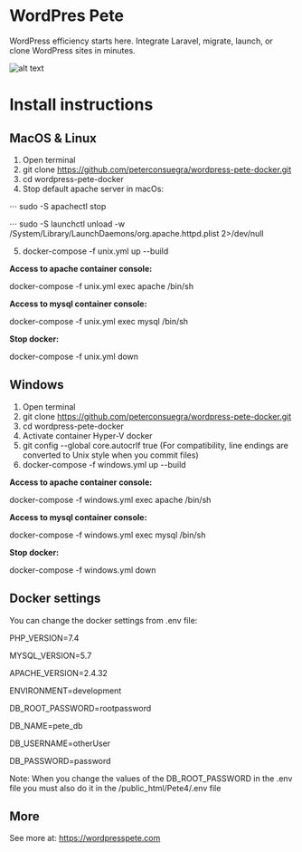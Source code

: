 # WordPres Pete

WordPress efficiency starts here. Integrate Laravel, migrate, launch, or clone WordPress sites in minutes.

![alt text](https://raw.githubusercontent.com/peterconsuegra/wordpress-pete-docker/master/apache/petelogo.png "WordPress Pete Logo")

# Install instructions

## MacOS & Linux

1. Open terminal
2. git clone https://github.com/peterconsuegra/wordpress-pete-docker.git
3. cd wordpress-pete-docker
4. Stop default apache server in macOs:

⋅⋅⋅ sudo -S apachectl stop

⋅⋅⋅ sudo -S launchctl unload -w /System/Library/LaunchDaemons/org.apache.httpd.plist 2>/dev/null

5. docker-compose -f unix.yml up --build

__Access to apache container console:__

docker-compose -f unix.yml exec apache /bin/sh 

__Access to mysql container console:__

docker-compose -f unix.yml exec mysql /bin/sh 

__Stop docker:__

docker-compose -f unix.yml down


## Windows

1. Open terminal
2. git clone https://github.com/peterconsuegra/wordpress-pete-docker.git
3. cd wordpress-pete-docker
4. Activate container Hyper-V docker
5. git config --global core.autocrlf true (For compatibility, line endings are converted to Unix style when you commit files)
6. docker-compose -f windows.yml up --build

__Access to apache container console:__

docker-compose -f windows.yml exec apache /bin/sh 

__Access to mysql container console:__

docker-compose -f windows.yml exec mysql /bin/sh 

__Stop docker:__

docker-compose -f windows.yml down

## Docker settings

You can change the docker settings from .env file:

PHP_VERSION=7.4

MYSQL_VERSION=5.7

APACHE_VERSION=2.4.32

ENVIRONMENT=development

DB_ROOT_PASSWORD=rootpassword

DB_NAME=pete_db

DB_USERNAME=otherUser

DB_PASSWORD=password

Note: When you change the values of the DB_ROOT_PASSWORD in the .env file you must also do it in the /public_html/Pete4/.env file

## More

See more at: https://wordpresspete.com




